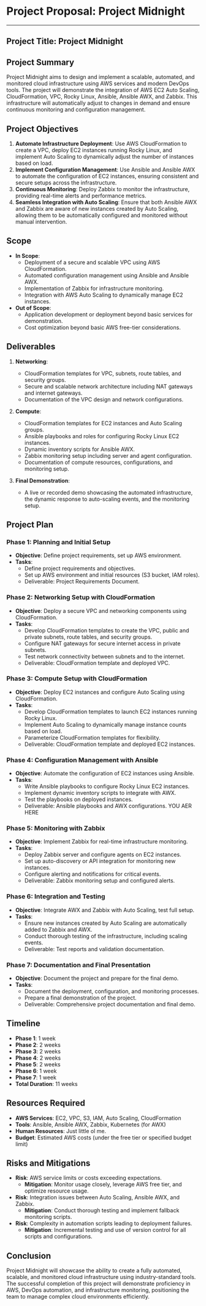 # **Project Proposal: Project Midnight**

---

## **Project Title**: Project Midnight

## **Project Summary**
Project Midnight aims to design and implement a scalable, automated, and monitored cloud infrastructure using AWS services and modern DevOps tools. The project will demonstrate the integration of AWS EC2 Auto Scaling, CloudFormation, VPC, Rocky Linux, Ansible, Ansible AWX, and Zabbix. This infrastructure will automatically adjust to changes in demand and ensure continuous monitoring and configuration management.

## **Project Objectives**
1. **Automate Infrastructure Deployment**: Use AWS CloudFormation to create a VPC, deploy EC2 instances running Rocky Linux, and implement Auto Scaling to dynamically adjust the number of instances based on load.
2. **Implement Configuration Management**: Use Ansible and Ansible AWX to automate the configuration of EC2 instances, ensuring consistent and secure setups across the infrastructure.
3. **Continuous Monitoring**: Deploy Zabbix to monitor the infrastructure, providing real-time alerts and performance metrics.
4. **Seamless Integration with Auto Scaling**: Ensure that both Ansible AWX and Zabbix are aware of new instances created by Auto Scaling, allowing them to be automatically configured and monitored without manual intervention.

## **Scope**
- **In Scope**:
  - Deployment of a secure and scalable VPC using AWS CloudFormation.
  - Automated configuration management using Ansible and Ansible AWX.
  - Implementation of Zabbix for infrastructure monitoring.
  - Integration with AWS Auto Scaling to dynamically manage EC2 instances.
- **Out of Scope**:
  - Application development or deployment beyond basic services for demonstration.
  - Cost optimization beyond basic AWS free-tier considerations.

## **Deliverables**
1. **Networking**:
   - CloudFormation templates for VPC, subnets, route tables, and security groups.
   - Secure and scalable network architecture including NAT gateways and internet gateways.
   - Documentation of the VPC design and network configurations.
   
2. **Compute**:
   - CloudFormation templates for EC2 instances and Auto Scaling groups.
   - Ansible playbooks and roles for configuring Rocky Linux EC2 instances.
   - Dynamic inventory scripts for Ansible AWX.
   - Zabbix monitoring setup including server and agent configuration.
   - Documentation of compute resources, configurations, and monitoring setup.

3. **Final Demonstration**:
   - A live or recorded demo showcasing the automated infrastructure, the dynamic response to auto-scaling events, and the monitoring setup.

## **Project Plan**

### **Phase 1: Planning and Initial Setup**
- **Objective**: Define project requirements, set up AWS environment.
- **Tasks**:
  - Define project requirements and objectives.
  - Set up AWS environment and initial resources (S3 bucket, IAM roles).
  - Deliverable: Project Requirements Document.

### **Phase 2: Networking Setup with CloudFormation**
- **Objective**: Deploy a secure VPC and networking components using CloudFormation.
- **Tasks**:
  - Develop CloudFormation templates to create the VPC, public and private subnets, route tables, and security groups.
  - Configure NAT gateways for secure internet access in private subnets.
  - Test network connectivity between subnets and to the internet.
  - Deliverable: CloudFormation template and deployed VPC.

### **Phase 3: Compute Setup with CloudFormation**
- **Objective**: Deploy EC2 instances and configure Auto Scaling using CloudFormation.
- **Tasks**:
  - Develop CloudFormation templates to launch EC2 instances running Rocky Linux.
  - Implement Auto Scaling to dynamically manage instance counts based on load.
  - Parameterize CloudFormation templates for flexibility.
  - Deliverable: CloudFormation template and deployed EC2 instances.

### **Phase 4: Configuration Management with Ansible**
- **Objective**: Automate the configuration of EC2 instances using Ansible.
- **Tasks**:
  - Write Ansible playbooks to configure Rocky Linux EC2 instances.
  - Implement dynamic inventory scripts to integrate with AWX.
  - Test the playbooks on deployed instances.
  - Deliverable: Ansible playbooks and AWX configurations.
YOU AER HERE
### **Phase 5: Monitoring with Zabbix**
- **Objective**: Implement Zabbix for real-time infrastructure monitoring.
- **Tasks**:
  - Deploy Zabbix server and configure agents on EC2 instances.
  - Set up auto-discovery or API integration for monitoring new instances.
  - Configure alerting and notifications for critical events.
  - Deliverable: Zabbix monitoring setup and configured alerts.

### **Phase 6: Integration and Testing**
- **Objective**: Integrate AWX and Zabbix with Auto Scaling, test full setup.
- **Tasks**:
  - Ensure new instances created by Auto Scaling are automatically added to Zabbix and AWX.
  - Conduct thorough testing of the infrastructure, including scaling events.
  - Deliverable: Test reports and validation documentation.

### **Phase 7: Documentation and Final Presentation**
- **Objective**: Document the project and prepare for the final demo.
- **Tasks**:
  - Document the deployment, configuration, and monitoring processes.
  - Prepare a final demonstration of the project.
  - Deliverable: Comprehensive project documentation and final demo.

## **Timeline**
- **Phase 1**: 1 week
- **Phase 2**: 2 weeks
- **Phase 3**: 2 weeks
- **Phase 4**: 2 weeks
- **Phase 5**: 2 weeks
- **Phase 6**: 1 week
- **Phase 7**: 1 week
- **Total Duration**: 11 weeks

## **Resources Required**
- **AWS Services**: EC2, VPC, S3, IAM, Auto Scaling, CloudFormation
- **Tools**: Ansible, Ansible AWX, Zabbix, Kubernetes (for AWX)
- **Human Resources**: Just little ol me. 
- **Budget**: Estimated AWS costs (under the free tier or specified budget limit)

## **Risks and Mitigations**
- **Risk**: AWS service limits or costs exceeding expectations.
  - **Mitigation**: Monitor usage closely, leverage AWS free tier, and optimize resource usage.
- **Risk**: Integration issues between Auto Scaling, Ansible AWX, and Zabbix.
  - **Mitigation**: Conduct thorough testing and implement fallback monitoring scripts.
- **Risk**: Complexity in automation scripts leading to deployment failures.
  - **Mitigation**: Incremental testing and use of version control for all scripts and configurations.

## **Conclusion**
Project Midnight will showcase the ability to create a fully automated, scalable, and monitored cloud infrastructure using industry-standard tools. The successful completion of this project will demonstrate proficiency in AWS, DevOps automation, and infrastructure monitoring, positioning the team to manage complex cloud environments efficiently.